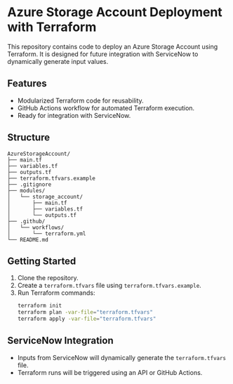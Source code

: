 # Azure Storage Account Deployment with Terraform

This repository contains code to deploy an Azure Storage Account using Terraform. It is designed for future integration with ServiceNow to dynamically generate input values.

## Features
- Modularized Terraform code for reusability.
- GitHub Actions workflow for automated Terraform execution.
- Ready for integration with ServiceNow.

## Structure
```
AzureStorageAccount/
├── main.tf
├── variables.tf
├── outputs.tf
├── terraform.tfvars.example
├── .gitignore
├── modules/
│   └── storage_account/
│       ├── main.tf
│       ├── variables.tf
│       └── outputs.tf
├── .github/
│   └── workflows/
│       └── terraform.yml
└── README.md
```

## Getting Started
1. Clone the repository.
2. Create a `terraform.tfvars` file using `terraform.tfvars.example`.
3. Run Terraform commands:
   ```bash
   terraform init
   terraform plan -var-file="terraform.tfvars"
   terraform apply -var-file="terraform.tfvars"
   ```

## ServiceNow Integration
- Inputs from ServiceNow will dynamically generate the `terraform.tfvars` file.
- Terraform runs will be triggered using an API or GitHub Actions.
